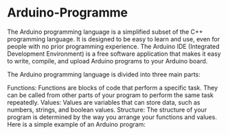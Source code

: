 # Arduino-Programme

The Arduino programming language is a simplified subset of the C++ programming language. It is designed to be easy to learn and use, even for people with no prior programming experience. The Arduino IDE (Integrated Development Environment) is a free software application that makes it easy to write, compile, and upload Arduino programs to your Arduino board.

The Arduino programming language is divided into three main parts:

Functions: Functions are blocks of code that perform a specific task. They can be called from other parts of your program to perform the same task repeatedly.
Values: Values are variables that can store data, such as numbers, strings, and boolean values.
Structure: The structure of your program is determined by the way you arrange your functions and values.
Here is a simple example of an Arduino program:
